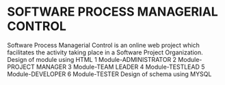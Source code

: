 # SOFTWARE PROCESS MANAGERIAL CONTROL
 Software Process Managerial Control is an online web project which facilitates the activity taking place in a Software Project Organization. 
Design of module using HTML
1 Module-ADMINISTRATOR 
2 Module-PROJECT MANAGER
3 Module-TEAM LEADER
4 Module-TESTLEAD
5 Module-DEVELOPER
6 Module-TESTER
Design of schema using MYSQL
